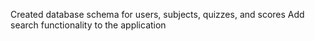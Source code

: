 Created database schema for users, subjects, quizzes, and scores
Add search functionality to the application